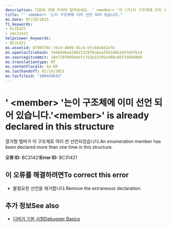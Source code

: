 ```yaml
---
description: 다음에 대해 자세히 알아보세요. ' <member> '이 (가)이 구조체에 이미 선언 되어 있습니다.
title: "' <member> '는이 구조체에 이미 선언 되어 있습니다."
ms.date: 07/20/2015
f1_keywords:
- bc31421
- vbc31421
helpviewer_keywords:
- BC31421
ms.assetid: 879b578c-7dcd-4669-91c4-bfc8de6d2efb
ms.openlocfilehash: 34d60d6e83d615329f8c6aaf561d6b2d47ddfb1d
ms.sourcegitcommit: 10e719780594efc781b15295e499c66f316068b8
ms.translationtype: MT
ms.contentlocale: ko-KR
ms.lasthandoff: 02/14/2021
ms.locfileid: "100424543"
---
```

# <a name="member-is-already-declared-in-this-structure"></a><span data-ttu-id="c7833-103">' \<member> '는이 구조체에 이미 선언 되어 있습니다.</span><span class="sxs-lookup"><span data-stu-id="c7833-103">'\<member>' is already declared in this structure</span></span>

<span data-ttu-id="c7833-104">열거형 멤버가 이 구조체로 여러 번 선언되었습니다.</span><span class="sxs-lookup"><span data-stu-id="c7833-104">An enumeration member has been declared more than one time in this structure.</span></span>  
  
 <span data-ttu-id="c7833-105">**오류 ID:** BC31421</span><span class="sxs-lookup"><span data-stu-id="c7833-105">**Error ID:** BC31421</span></span>  
  
## <a name="to-correct-this-error"></a><span data-ttu-id="c7833-106">이 오류를 해결하려면</span><span class="sxs-lookup"><span data-stu-id="c7833-106">To correct this error</span></span>  
  
- <span data-ttu-id="c7833-107">불필요한 선언을 제거합니다.</span><span class="sxs-lookup"><span data-stu-id="c7833-107">Remove the extraneous declaration.</span></span>  
  
## <a name="see-also"></a><span data-ttu-id="c7833-108">추가 정보</span><span class="sxs-lookup"><span data-stu-id="c7833-108">See also</span></span>

- [<span data-ttu-id="c7833-109">디버거 기본 사항</span><span class="sxs-lookup"><span data-stu-id="c7833-109">Debugger Basics</span></span>](/visualstudio/debugger/debugger-feature-tour)

